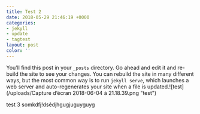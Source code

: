 ```yaml
---
title: Test 2
date: 2018-05-29 21:46:19 +0000
categories:
- jekyll
- update
- tagtest
layout: post
color: ''
---
```

You’ll find this post in your `_posts` directory. Go ahead and edit it and re-build the site to see your changes. You can rebuild the site in many different ways, but the most common way is to run `jekyll serve`, which launches a web server and auto-regenerates your site when a file is updated.![test](/uploads/Capture d’écran 2018-06-04 à 21.18.39.png "test")

test 3 somkdfj!dsêdjhgugjuguyguyg